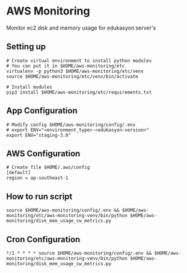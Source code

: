 # AWS Monitoring
Monitor ec2 disk and memory usage for edukasyon server's

## Setting up
```
# Create virtual environment to install python modules
# You can put it in $HOME/aws-monitoring/etc
virtualenv -p python3 $HOME/aws-monitoring/etc/venv
source $HOME/aws-monitoring/etc/venv/bin/activate

# Install modules
pip3 install $HOME/aws-monitoring/etc/requirements.txt
```

## App Configuration
```
# Modify config $HOME/aws-monitoring/config/.env
# export ENV="<environment_type>-<edukasyon-version>"
export ENV="staging-3.0"
```

## AWS Configuration
```
# Create file $HOME/.aws/config
[default]
region = ap-southeast-1
```

## How to run script
```
source $HOME/aws-monitoring/config/.env && $HOME/aws-monitoring/etc/aws-monitoring-venv/bin/python $HOME/aws-monitoring/disk_mem_usage_cw_metrics.py
```

## Cron Configuration
```
*/1 * * * * source $HOME/aws-monitoring/config/.env && $HOME/aws-monitoring/etc/aws-monitoring-venv/bin/python $HOME/aws-monitoring/disk_mem_usage_cw_metrics.py
```


